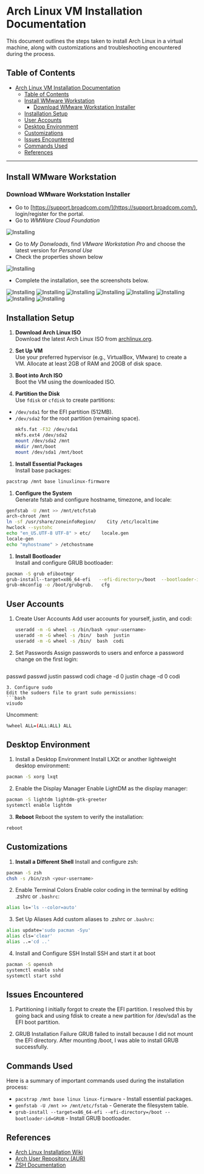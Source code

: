 # Arch Linux VM Installation Documentation

This document outlines the steps taken to install Arch Linux in a virtual machine, along with customizations and troubleshooting encountered during the process.

## Table of Contents
- [Arch Linux VM Installation Documentation](#arch-linux-vm-installation-documentation)
  - [Table of Contents](#table-of-contents)
  - [Install WMware Workstation](#install-wmware-workstation)
    - [Download WMware Workstation Installer](#download-wmware-workstation-installer)
  - [Installation Setup](#installation-setup)
  - [User Accounts](#user-accounts)
  - [Desktop Environment](#desktop-environment)
  - [Customizations](#customizations)
  - [Issues Encountered](#issues-encountered)
  - [Commands Used](#commands-used)
  - [References](#references)

---
## Install WMware Workstation
### Download WMware Workstation Installer
- Go to [https://support.broadcom.com/](https://support.broadcom.com/), login/register for the portal. 
- Go to *WMWare Cloud Foundation* 
  
![Installing](./resources/img/WMware%20Foundation.png)
- Go to *My Donwloads*, find *VMware Workstation Pro* and choose the latest version for *Personal Use*
- Check the properties shown below

![Installing](./resources/img/SHA2.png)
- Complete the installation, see the screenshots below.

![Installing](./resources/img/1.png)
![Installing](./resources/img/2.png)
![Installing](./resources/img/3.png)
![Installing](./resources/img/4.png)
![Installing](./resources/img/5.png)
![Installing](./resources/img/6.png)
![Installing](./resources/img/7.png)
![Installing](./resources/img/8.png)


## Installation Setup

1. **Download Arch Linux ISO**  
  Download the latest Arch Linux ISO from [archlinux.org](https://archlinux.org/download/).
   
1. **Set Up VM**  
Use your preferred hypervisor (e.g., VirtualBox, VMware) to create a VM. Allocate at least 2GB of RAM and 20GB of disk space.
1. **Boot into Arch ISO**  
Boot the VM using the downloaded ISO.

1. **Partition the Disk**  
Use `fdisk` or `cfdisk` to create partitions:
- `/dev/sda1` for the EFI partition (512MB).
- `/dev/sda2` for the root partition (remaining space).
  ```bash
  mkfs.fat -F32 /dev/sda1
  mkfs.ext4 /dev/sda2
  mount /dev/sda2 /mnt
  mkdir /mnt/boot
  mount /dev/sda1 /mnt/boot
  ```
1. **Install Essential Packages**  
Install base packages:
  ```bash
  pacstrap /mnt base linuxlinux-firmware
   ```
1. **Configure the System**  
Generate fstab and configure hostname, timezone, and locale:
  ```bash
  genfstab -U /mnt >> /mnt/etcfstab
  arch-chroot /mnt
  ln -sf /usr/share/zoneinfoRegion/    City /etc/localtime
  hwclock --systohc
  echo "en_US.UTF-8 UTF-8" > etc/    locale.gen
  locale-gen
  echo "myhostname" > /etchostname
   ```


1. **Install Bootloader**  
Install and configure GRUB bootloader:
  ```bash
  pacman -S grub efibootmgr
  grub-install--target=x86_64-efi   --efi-directory=/boot  --bootloader-id=GRUB
  grub-mkconfig -o /boot/grubgrub.   cfg
   ```

## User Accounts
1. Create User Accounts
Add user accounts for yourself, justin, and codi:
   ```bash 
   useradd -m -G wheel -s /bin/bash <your-username>
   useradd -m -G wheel -s /bin/  bash  justin
   useradd -m -G wheel -s /bin/  bash  codi
   ```
2. Set Passwords
Assign passwords to users and enforce a password change on the first login:
   ```bash 
  passwd <your-username>
  passwd justin
  passwd codi
  chage -d 0 justin
  chage -d 0 codi
   ```
3. Configure sudo
Edit the sudoers file to grant sudo permissions:
  ```bash 
  visudo
  ```
Uncomment:
  ```bash 
  %wheel ALL=(ALL:ALL) ALL
  ```

## Desktop Environment
1. Install a Desktop Environment
Install LXQt or another lightweight desktop environment:
  ```bash 
  pacman -S xorg lxqt
  ```
2. Enable the Display Manager
Enable LightDM as the display manager:
  ```bash 
  pacman -S lightdm lightdm-gtk-greeter
systemctl enable lightdm
  ```
3. **Reboot**
  Reboot the system to verify the installation:
  ```bash 
  reboot
  ```

## Customizations
1. **Install a Different Shell**
Install and configure zsh:
  ```bash 
  pacman -S zsh
  chsh -s /bin/zsh <your-username>
  ```
2. Enable Terminal Colors
Enable color coding in the terminal by editing .zshrc or `.bashrc`:
  ```bash 
  alias ls='ls --color=auto'
  ```

3. Set Up Aliases
Add custom aliases to .zshrc or `.bashrc`:
  ```bash 
alias update='sudo pacman -Syu'
alias cls='clear'
alias ..='cd ..'
  ```
4. Install and Configure SSH
Install SSH and start it at boot
  ```bash 
pacman -S openssh
systemctl enable sshd
systemctl start sshd
  ```

## Issues Encountered
1. Partitioning
I initially forgot to create the EFI partition. I resolved this by going back and using fdisk to create a new partition for /dev/sda1 as the EFI boot partition.

2. GRUB Installation Failure
GRUB failed to install because I did not mount the EFI directory. After mounting /boot, I was able to install GRUB successfully.

## Commands Used
Here is a summary of important commands used during the installation process:

- `pacstrap /mnt base linux linux-firmware` - Install essential packages.
- `genfstab -U /mnt >> /mnt/etc/fstab` - Generate the filesystem table.
- `grub-install --target=x86_64-efi --efi-directory=/boot --bootloader-id=GRUB` - Install GRUB bootloader.


## References
- [Arch Linux Installation Wiki](https://wiki.archlinux.org/title/Installation_guide)
- [Arch User Repository (AUR)](https://aur.archlinux.org/)
- [ZSH Documentation](https://zsh.sourceforge.io/Doc/Release/)
